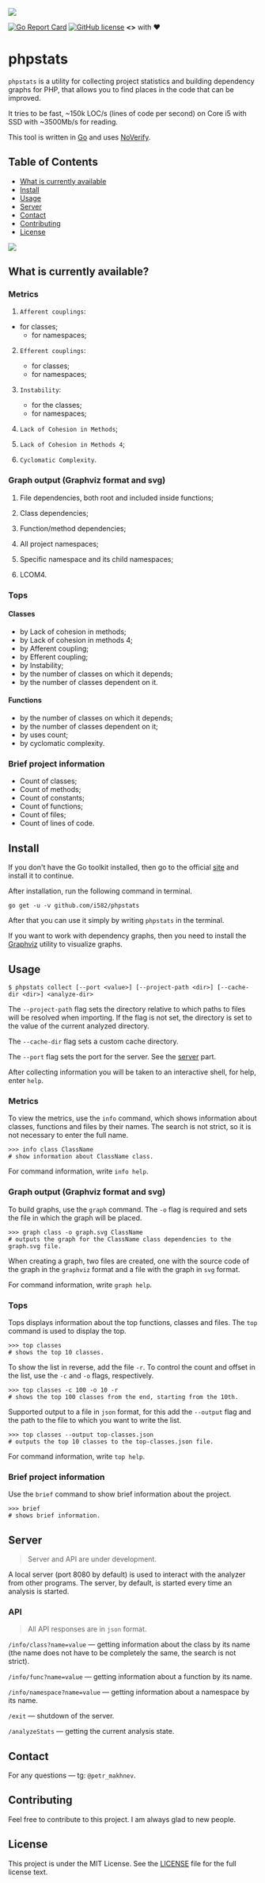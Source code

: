 ![](doc/logo.png)

[![Go Report Card](https://goreportcard.com/badge/github.com/i582/phpstats)](https://goreportcard.com/report/github.com/i582/phpstats) [![GitHub license](https://img.shields.io/badge/license-MIT-blue.svg)](https://raw.githubusercontent.com/i582/phpstats/master/LICENSE) **<>** with ❤

# phpstats

`phpstats` is a utility for collecting project statistics and building dependency graphs for PHP, that allows you to find places in the code that can be improved.

It tries to be fast, ~150k LOC/s (lines of code per second) on Core i5 with SSD with ~3500Mb/s for reading.

This tool is written in [Go](https://golang.org/) and uses [NoVerify](https://github.com/VKCOM/noverify).

## Table of Contents

* [What is currently available](#what-is-currently-available)
* [Install](#install)
* [Usage](#usage)
* [Server](#server)
* [Contact](#contact)
* [Contributing](#contributing)
* [License](#license)

![](doc/screen.png)

## What is currently available?

### Metrics

1. `Afferent couplings`:
- for classes;
   - for namespaces;
   
2. `Efferent couplings`:
   - for classes;
   - for namespaces;
   
3. `Instability`:
   - for the classes;
   - for namespaces;
   
4. `Lack of Cohesion in Methods`;
5. `Lack of Cohesion in Methods 4`;
6. `Cyclomatic Complexity`.

### Graph output (Graphviz format and svg)

1. File dependencies, both root and included inside functions;

2. Class dependencies;


3. Function/method dependencies;


4. All project namespaces;


5. Specific namespace and its child namespaces;


7. LCOM4.

### Tops

#### Classes

- by Lack of cohesion in methods;
- by Lack of cohesion in methods 4;
- by Afferent coupling;
- by Efferent coupling;
- by Instability;
- by the number of classes on which it depends;
- by the number of classes dependent on it.

#### Functions

- by  the number of classes on which it depends;
- by the number of classes dependent on it;
- by uses count;
- by cyclomatic complexity.

### Brief project information

- Count of classes;
- Count of methods;
- Count of constants;
- Count of functions;
- Count of files;
- Count of lines of code.

## Install

If you don't have the Go toolkit installed, then go to the official [site](https://golang.org/) and install it to continue.

After installation, run the following command in terminal.

```
go get -u -v github.com/i582/phpstats
```

After that you can use it simply by writing `phpstats` in the terminal.

If you want to work with dependency graphs, then you need to install the [Graphviz](https://graphviz.org/download/) utility to visualize graphs.

## Usage

```
$ phpstats collect [--port <value>] [--project-path <dir>] [--cache-dir <dir>] <analyze-dir>
```

The `--project-path` flag sets the directory relative to which paths to files will be resolved when importing. If the flag is not set, the directory is set to the value of the current analyzed directory.

The `--cache-dir` flag sets a custom cache directory.

The `--port` flag sets the port for the server. See the [server](#Server) part.

After collecting information you will be taken to an interactive shell, for help, enter `help`.

### Metrics

To view the metrics, use the `info` command, which shows information about classes, functions and files by their names. The search is not strict, so it is not necessary to enter the full name.

```
>>> info class ClassName
# show information about ClassName class.
```

For command information, write `info help`.

### Graph output (Graphviz format and svg)

To build graphs, use the `graph` command. The `-o` flag is required and sets the file in which the graph will be placed.

```
>>> graph class -o graph.svg ClassName
# outputs the graph for the ClassName class dependencies to the graph.svg file.
```

When creating a graph, two files are created, one with the source code of the graph in the `graphviz` format and a file with the graph in `svg` format.

For command information, write `graph help`.

### Tops

Tops displays information about the top functions, classes and files. The `top` command is used to display the top.

```
>>> top classes
# shows the top 10 classes.
```

To show the list in reverse, add the file `-r`. To control the count and offset in the list, use the `-c` and `-o` flags, respectively.

```
>>> top classes -c 100 -o 10 -r
# shows the top 100 classes from the end, starting from the 10th.
```

Supported output to a file in `json` format, for this add the `--output` flag and the path to the file to which you want to write the list.

```
>>> top classes --output top-classes.json
# outputs the top 10 classes to the top-classes.json file.
```

For command information, write `top help`.

### Brief project information

Use the `brief` command to show brief information about the project.

```
>>> brief
# shows brief information.
```

## Server

> Server and API are under development.

A local server (port 8080 by default) is used to interact with the analyzer from other programs. The server, by default, is started every time an analysis is started.

### API

> All API responses are in `json` format.

`/info/class?name=value` — getting information about the class by its name (the name does not have to be completely the same, the search is not strict).

`/info/func?name=value` — getting information about a function by its name.

`/info/namespace?name=value` — getting information about a namespace by its name.

`/exit` — shutdown of the server.

`/analyzeStats` — getting the current analysis state.

## Contact

 For any questions — tg: `@petr_makhnev`.

## Contributing

Feel free to contribute to this project. I am always glad to new people.

## License

This project is under the MIT License. See the [LICENSE](https://github.com/i582/phpstats/blob/master/LICENSE) file for the full license text.
